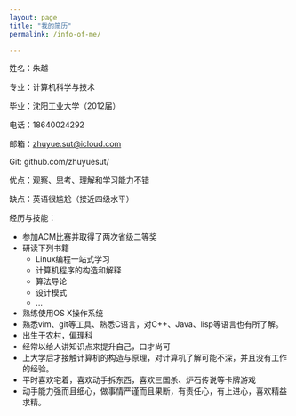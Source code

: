 ```yaml
---
layout: page
title: "我的简历"
permalink: /info-of-me/

---
```


姓名：朱越

专业：计算机科学与技术

毕业：沈阳工业大学（2012届）

电话：18640024292

邮箱：zhuyue.sut@icloud.com

Git: github.com/zhuyuesut/

优点：观察、思考、理解和学习能力不错

缺点：英语很尴尬（接近四级水平）

经历与技能：

* 参加ACM比赛并取得了两次省级二等奖
* 研读下列书籍
	* Linux编程一站式学习
	* 计算机程序的构造和解释
	* 算法导论
	* 设计模式
	* ...
* 熟练使用OS X操作系统
* 熟悉vim、git等工具、熟悉C语言，对C++、Java、lisp等语言也有所了解。
* 出生于农村，偏理科
* 经常以给人讲知识点来提升自己，口才尚可
* 上大学后才接触计算机的构造与原理，对计算机了解可能不深，并且没有工作的经验。
* 平时喜欢宅着，喜欢动手拆东西，喜欢三国杀、炉石传说等卡牌游戏
* 动手能力强而且细心，做事情严谨而且果断，有责任心，有上进心，喜欢精益求精。
